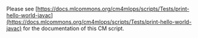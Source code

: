 Please see [https://docs.mlcommons.org/cm4mlops/scripts/Tests/print-hello-world-javac](https://docs.mlcommons.org/cm4mlops/scripts/Tests/print-hello-world-javac) for the documentation of this CM script.
